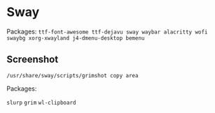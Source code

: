 # Sway

Packages:
`ttf-font-awesome ttf-dejavu sway waybar alacritty wofi swaybg xorg-xwayland j4-dmenu-desktop bemenu`

## Screenshot

`/usr/share/sway/scripts/grimshot copy area`

Packages:

`slurp` `grim` `wl-clipboard`
